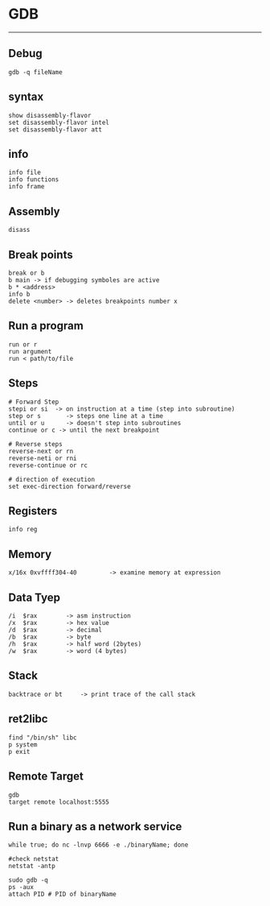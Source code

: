 # GDB
* * *

## Debug
```
gdb -q fileName
```

## syntax
```
show disassembly-flavor
set disassembly-flavor intel
set disassembly-flavor att
```

## info
```
info file
info functions
info frame
```

## Assembly
```
disass
```

## Break points
```
break or b
b main -> if debugging symboles are active
b * <address>
info b
delete <number> -> deletes breakpoints number x
```

## Run a program
```
run or r
run argument
run < path/to/file
```

## Steps
```
# Forward Step
stepi or si	 -> on instruction at a time (step into subroutine)
step or s 		-> steps one line at a time
until or u		-> doesn't step into subroutines
continue or c -> until the next breakpoint

# Reverse steps
reverse-next or rn
reverse-neti or rni
reverse-continue or rc

# direction of execution
set exec-direction forward/reverse
```

## Registers
```
info reg
```

## Memory
```
x/16x 0xvffff304-40  		-> examine memory at expression
```

## Data Tyep
```
/i	$rax		-> asm instruction
/x	$rax		-> hex value
/d	$rax		-> decimal
/b	$rax		-> byte
/h	$rax		-> half word (2bytes)
/w	$rax		-> word (4 bytes)
```

## Stack
```
backtrace or bt 	-> print trace of the call stack
```

## ret2libc
```
find "/bin/sh" libc
p system
p exit
```

## Remote Target
```
gdb
target remote localhost:5555
```


## Run a binary as a network service
```
while true; do nc -lnvp 6666 -e ./binaryName; done

#check netstat
netstat -antp

sudo gdb -q
ps -aux
attach PID # PID of binaryName
```
